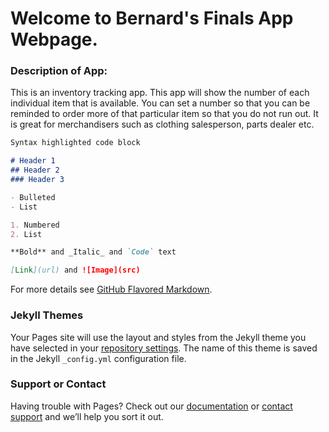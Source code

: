 # Welcome to Bernard's Finals App Webpage.


### Description of App:

This is an inventory tracking app. This app will show the number of each individual item that is available. You can set a number so that you can be reminded to order more of that particular item so that you do not run out. It is great for merchandisers such as clothing salesperson, parts dealer etc.

```markdown
Syntax highlighted code block

# Header 1
## Header 2
### Header 3

- Bulleted
- List

1. Numbered
2. List

**Bold** and _Italic_ and `Code` text

[Link](url) and ![Image](src)
```

For more details see [GitHub Flavored Markdown](https://guides.github.com/features/mastering-markdown/).

### Jekyll Themes

Your Pages site will use the layout and styles from the Jekyll theme you have selected in your [repository settings](https://github.com/Benedadon74/myfinalsappCIS280/settings). The name of this theme is saved in the Jekyll `_config.yml` configuration file.

### Support or Contact

Having trouble with Pages? Check out our [documentation](https://help.github.com/categories/github-pages-basics/) or [contact support](https://github.com/contact) and we’ll help you sort it out.
